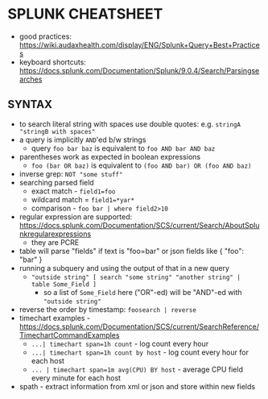 # SPLUNK CHEATSHEET
- good practices: https://wiki.audaxhealth.com/display/ENG/Splunk+Query+Best+Practices
- keyboard shortcuts: https://docs.splunk.com/Documentation/Splunk/9.0.4/Search/Parsingsearches

## SYNTAX
- to search literal string with spaces use double quotes: e.g. `stringA "stringB with spaces"`
- a query is implicitly `AND`'ed b/w strings
    - query `foo bar baz` is equivalent to `foo AND bar AND baz`
- parentheses work as expected in boolean expressions
    - `foo (bar OR baz)` is equivalent to `(foo AND bar) OR (foo AND baz)`
- inverse grep: `NOT "some stuff"`
- searching parsed field
    - exact match - `field1=foo`
    - wildcard match = `field1=*yar*`
    - comparison - `foo bar | where field2>10`
- regular expression are supported: https://docs.splunk.com/Documentation/SCS/current/Search/AboutSplunkregularexpressions
    - they are PCRE
- table will parse "fields" if text is "foo=bar" or json fields like { "foo": "bar" }
- running a subquery and using the output of that in a new query
    - `"outside string" [ search "some string" "another string" | table Some_Field ]`
        - so a list of `Some_Field` here ("OR"-ed) will be "AND"-ed with `"outside string"`
- reverse the order by timestamp: `foosearch | reverse`
- timechart examples - https://docs.splunk.com/Documentation/SCS/current/SearchReference/TimechartCommandExamples
    - `...| timechart span=1h count` - log count every hour
    - `...| timechart span=1h count by host` - log count every hour for each host
    - `... | timechart span=1m avg(CPU) BY host` - average CPU field every minute for each host
- spath - extract information from xml or json and store within new fields
